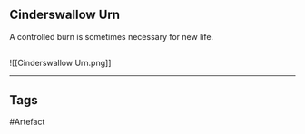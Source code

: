 ## Cinderswallow Urn
A controlled burn is sometimes necessary for new life.
## 
![[Cinderswallow Urn.png]]

---
## Tags
#Artefact